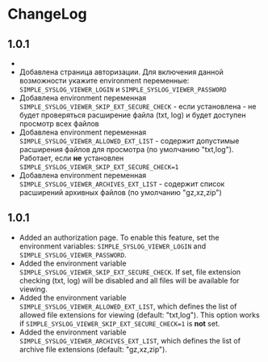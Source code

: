 # ChangeLog

## 1.0.1
* 
* Добавлена страница авторизации. Для включения данной возможности укажите environment переменные: ```SIMPLE_SYSLOG_VIEWER_LOGIN``` и ```SIMPLE_SYSLOG_VIEWER_PASSWORD```
* Добавлена environment переменная ```SIMPLE_SYSLOG_VIEWER_SKIP_EXT_SECURE_CHECK``` - если установлена - не будет проверяться расширение файла (txt, log) и будет доступен просмотр всех файлов
* Добавлена environment переменная ```SIMPLE_SYSLOG_VIEWER_ALLOWED_EXT_LIST``` - содержит допустимые расширения файлов для просмотра (по умолчанию "txt,log"). Работает, если **не** установлен ```SIMPLE_SYSLOG_VIEWER_SKIP_EXT_SECURE_CHECK=1```
* Добавлена environment переменная ```SIMPLE_SYSLOG_VIEWER_ARCHIVES_EXT_LIST``` - содержит список расширений архивных файлов (по умолчанию "gz,xz,zip")

## 1.0.1

* Added an authorization page. To enable this feature, set the environment variables: `SIMPLE_SYSLOG_VIEWER_LOGIN` and `SIMPLE_SYSLOG_VIEWER_PASSWORD`.
* Added the environment variable `SIMPLE_SYSLOG_VIEWER_SKIP_EXT_SECURE_CHECK`. If set, file extension checking (txt, log) will be disabled and all files will be available for viewing.
* Added the environment variable `SIMPLE_SYSLOG_VIEWER_ALLOWED_EXT_LIST`, which defines the list of allowed file extensions for viewing (default: "txt,log"). This option works if `SIMPLE_SYSLOG_VIEWER_SKIP_EXT_SECURE_CHECK=1` is **not** set.
* Added the environment variable `SIMPLE_SYSLOG_VIEWER_ARCHIVES_EXT_LIST`, which defines the list of archive file extensions (default: "gz,xz,zip").